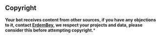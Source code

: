 ## Copyright

**Your bot receives content from other sources, if you have any objections to it,
contact [ErdemBey](github.com/erdembey0), we respect your projects and data, please consider this before attempting copyright.***

